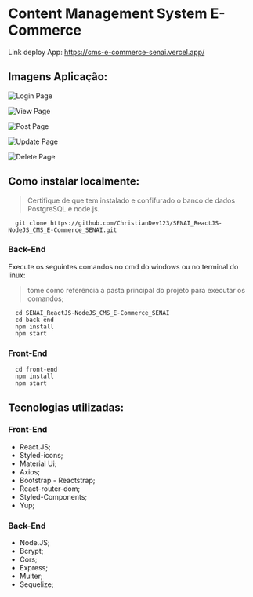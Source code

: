 # Content Management System E-Commerce

Link deploy App: <https://cms-e-commerce-senai.vercel.app/>

## Imagens Aplicação:

![Login Page](https://github.com/ChristianDev123/SENAI_ReactJS-NodeJS_CMS_E-Commerce_SENAI/blob/main/CMS%20Image/loginpage.png)

![View Page](https://github.com/ChristianDev123/SENAI_ReactJS-NodeJS_CMS_E-Commerce_SENAI/blob/main/CMS%20Image/viewpage.png)

![Post Page](https://github.com/ChristianDev123/SENAI_ReactJS-NodeJS_CMS_E-Commerce_SENAI/blob/main/CMS%20Image/postpage.png)

![Update Page](https://github.com/ChristianDev123/SENAI_ReactJS-NodeJS_CMS_E-Commerce_SENAI/blob/main/CMS%20Image/updatepage.png)

![Delete Page](https://github.com/ChristianDev123/SENAI_ReactJS-NodeJS_CMS_E-Commerce_SENAI/blob/main/CMS%20Image/deletepage.png)

## Como instalar localmente:

> Certifique de que tem instalado e confifurado o banco de dados PostgreSQL e node.js.


```CMD
  git clone https://github.com/ChristianDev123/SENAI_ReactJS-NodeJS_CMS_E-Commerce_SENAI.git
```

### Back-End

Execute os seguintes comandos no cmd do windows ou no terminal do linux:
> tome como referência a pasta principal do projeto para executar os comandos;

```CMD
  cd SENAI_ReactJS-NodeJS_CMS_E-Commerce_SENAI
  cd back-end
  npm install
  npm start
```

### Front-End

```CMD
  cd front-end
  npm install
  npm start
```

## Tecnologias utilizadas:

### Front-End

- React.JS; 
- Styled-icons;
- Material Ui;
- Axios;
- Bootstrap - Reactstrap;
- React-router-dom;
- Styled-Components;
- Yup;

### Back-End

- Node.JS;
- Bcrypt;
- Cors;
- Express;
- Multer;
- Sequelize;